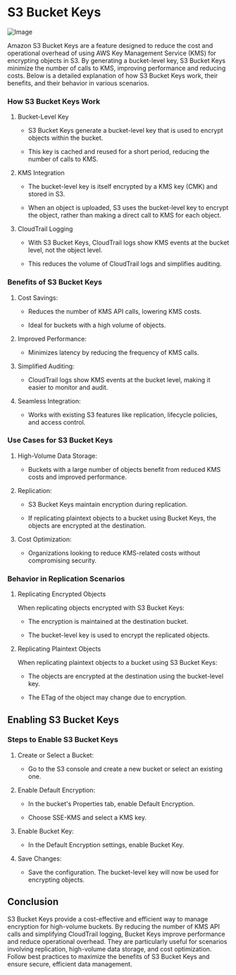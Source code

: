 # S3 Bucket Keys

![Image](https://github.com/user-attachments/assets/c1353f00-71ac-4843-a181-ee8d844fad86)

Amazon S3 Bucket Keys are a feature designed to reduce the cost and operational overhead of using AWS Key Management Service (KMS) for encrypting objects in S3. By generating a bucket-level key, S3 Bucket Keys minimize the number of calls to KMS, improving performance and reducing costs. Below is a detailed explanation of how S3 Bucket Keys work, their benefits, and their behavior in various scenarios.

### How S3 Bucket Keys Work

1. Bucket-Level Key

    - S3 Bucket Keys generate a bucket-level key that is used to encrypt objects within the bucket.
    
    - This key is cached and reused for a short period, reducing the number of calls to KMS.

2. KMS Integration

    - The bucket-level key is itself encrypted by a KMS key (CMK) and stored in S3.
    
    - When an object is uploaded, S3 uses the bucket-level key to encrypt the object, rather than making a direct call to KMS for each object.

3. CloudTrail Logging

    - With S3 Bucket Keys, CloudTrail logs show KMS events at the bucket level, not the object level.
    
    - This reduces the volume of CloudTrail logs and simplifies auditing.
  

### Benefits of S3 Bucket Keys

1. Cost Savings:

   - Reduces the number of KMS API calls, lowering KMS costs.
   
   - Ideal for buckets with a high volume of objects.

2. Improved Performance:

   - Minimizes latency by reducing the frequency of KMS calls.

3. Simplified Auditing:

   - CloudTrail logs show KMS events at the bucket level, making it easier to monitor and audit.

4. Seamless Integration:

   - Works with existing S3 features like replication, lifecycle policies, and access control.
  

### Use Cases for S3 Bucket Keys

1. High-Volume Data Storage:

   - Buckets with a large number of objects benefit from reduced KMS costs and improved performance.

2. Replication:

   - S3 Bucket Keys maintain encryption during replication.
   
   - If replicating plaintext objects to a bucket using Bucket Keys, the objects are encrypted at the destination.

3. Cost Optimization:

   - Organizations looking to reduce KMS-related costs without compromising security.
  

### Behavior in Replication Scenarios

1. Replicating Encrypted Objects

    When replicating objects encrypted with S3 Bucket Keys:

   - The encryption is maintained at the destination bucket.
   
   - The bucket-level key is used to encrypt the replicated objects.

2. Replicating Plaintext Objects

    When replicating plaintext objects to a bucket using S3 Bucket Keys:

   - The objects are encrypted at the destination using the bucket-level key.
   
   - The ETag of the object may change due to encryption.
  

## Enabling S3 Bucket Keys

### Steps to Enable S3 Bucket Keys

1. Create or Select a Bucket:

     - Go to the S3 console and create a new bucket or select an existing one.

2. Enable Default Encryption:

   - In the bucket's Properties tab, enable Default Encryption.
   
   - Choose SSE-KMS and select a KMS key.

3. Enable Bucket Key:

   - In the Default Encryption settings, enable Bucket Key.

4. Save Changes:

   - Save the configuration. The bucket-level key will now be used for encrypting objects.
  

## Conclusion

S3 Bucket Keys provide a cost-effective and efficient way to manage encryption for high-volume buckets. By reducing the number of KMS API calls and simplifying CloudTrail logging, Bucket Keys improve performance and reduce operational overhead. They are particularly useful for scenarios involving replication, high-volume data storage, and cost optimization. Follow best practices to maximize the benefits of S3 Bucket Keys and ensure secure, efficient data management.
